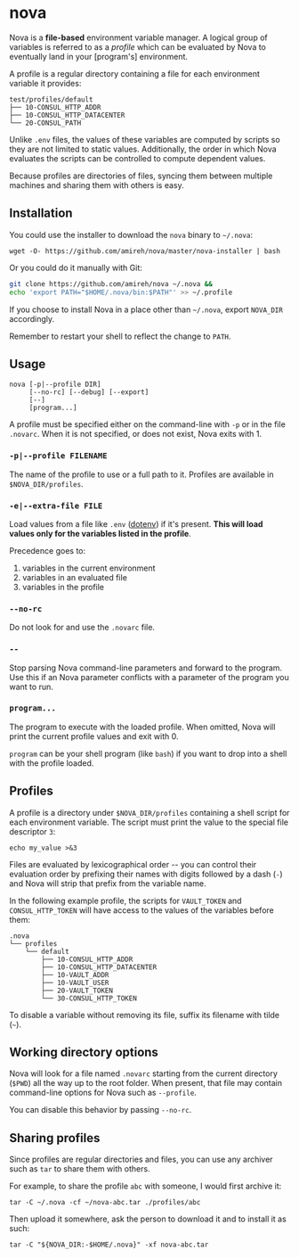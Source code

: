 # nova

Nova is a __file-based__ environment variable manager. A logical group of
variables is referred to as a _profile_ which can be evaluated by Nova to
eventually land in your \[program's\] environment.

A profile is a regular directory containing a file for each environment variable
it provides:

    test/profiles/default
    ├── 10-CONSUL_HTTP_ADDR
    ├── 10-CONSUL_HTTP_DATACENTER
    └── 20-CONSUL_PATH

Unlike `.env` files, the values of these variables are computed by scripts so
they are not limited to static values.  Additionally, the order in which Nova
evaluates the scripts can be controlled to compute dependent values.

Because profiles are directories of files, syncing them between multiple
machines and sharing them with others is easy.

## Installation

You could use the installer to download the `nova` binary to `~/.nova`:

    wget -O- https://github.com/amireh/nova/master/nova-installer | bash

Or you could do it manually with Git:

```bash
git clone https://github.com/amireh/nova ~/.nova &&
echo 'export PATH="$HOME/.nova/bin:$PATH"' >> ~/.profile
```

If you choose to install Nova in a place other than `~/.nova`, export `NOVA_DIR`
accordingly.

Remember to restart your shell to reflect the change to `PATH`.

## Usage

    nova [-p|--profile DIR]
         [--no-rc] [--debug] [--export]
         [--]
         [program...]

A profile must be specified either on the command-line with `-p` or in the file
`.novarc`. When it is not specified, or does not exist, Nova exits with 1.

### `-p|--profile FILENAME`

The name of the profile to use or a full path to it. Profiles are available in `$NOVA_DIR/profiles`.

### `-e|--extra-file FILE`

Load values from a file like `.env` ([dotenv]) if it's present. **This will load
values only for the variables listed in the profile**.

Precedence goes to:

1. variables in the current environment
2. variables in an evaluated file
3. variables in the profile

### `--no-rc`

Do not look for and use the `.novarc` file.

### `--`

Stop parsing Nova command-line parameters and forward to the program. Use this
if an Nova parameter conflicts with a parameter of the program you want to run.

### `program...`

The program to execute with the loaded profile. When omitted, Nova will print
the current profile values and exit with 0.

`program` can be your shell program (like `bash`) if you want to drop into a
shell with the profile loaded.

## Profiles

A profile is a directory under `$NOVA_DIR/profiles` containing a shell script
for each environment variable. The script must print the value to the special
file descriptor `3`:

    echo my_value >&3

Files are evaluated by lexicographical order -- you can control their evaluation
order by prefixing their names with digits followed by a dash (`-`) and Nova
will strip that prefix from the variable name.

In the following example profile, the scripts for `VAULT_TOKEN` and
`CONSUL_HTTP_TOKEN` will have access to the values of the variables before them:

    .nova
    └── profiles
        └── default
            ├── 10-CONSUL_HTTP_ADDR
            ├── 10-CONSUL_HTTP_DATACENTER
            ├── 10-VAULT_ADDR
            ├── 10-VAULT_USER
            ├── 20-VAULT_TOKEN
            └── 30-CONSUL_HTTP_TOKEN

To disable a variable without removing its file, suffix its filename with tilde
(`~`).

## Working directory options

Nova will look for a file named `.novarc` starting from the current directory
(`$PWD`) all the way up to the root folder. When present, that file may contain
command-line options for Nova such as `--profile`.

You can disable this behavior by passing `--no-rc`.

## Sharing profiles

Since profiles are regular directories and files, you can use any archiver such
as `tar` to share them with others.

For example, to share the profile `abc` with someone, I would first archive it:

    tar -C ~/.nova -cf ~/nova-abc.tar ./profiles/abc

Then upload it somewhere, ask the person to download it and to install it as
such:

    tar -C "${NOVA_DIR:-$HOME/.nova}" -xf nova-abc.tar

[dotenv]: https://github.com/motdotla/dotenv
